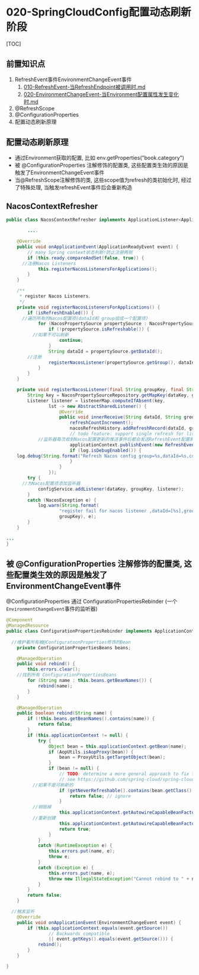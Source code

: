 # 020-SpringCloudConfig配置动态刷新阶段

[TOC]

## 前置知识点

1. RefreshEvent事件EnvironmentChangeEvent事件
   1.  [010-RefreshEvent-当RefreshEndpoint被调用时.md](..\..\..\..\02-spring-framework-documentation\016-Spring事件\010-SpringBoot和SpringCloud中的事件\010-RefreshEvent-当RefreshEndpoint被调用时.md) 
   2.  [020-EnvironmentChangeEvent-当Environment配置属性发生变化时.md](..\..\..\..\02-spring-framework-documentation\016-Spring事件\010-SpringBoot和SpringCloud中的事件\020-EnvironmentChangeEvent-当Environment配置属性发生变化时.md) 
2. @RefreshScope
3. @ConfigurationProperties
4. 配置动态刷新原理

## 配置动态刷新原理

- 通过Environment获取的配置, 比如 env.getProperties("book.category")
- 被 @ConfigurationProperties 注解修饰的配置类, 这些配置类生效的原因是触发了EnvironmentChangeEvent事件
- 当@RefreshScope注解修饰的类, 这些scope值为refresh的类初始化时, 经过了特殊处理, 当触发refreshEvent事件后会重新构造

## NacosContextRefresher

```java
public class NacosContextRefresher implements ApplicationListener<ApplicationReadyEvent>, ApplicationContextAware {

		....

	@Override
	public void onApplicationEvent(ApplicationReadyEvent event) {
		// many Spring context状态判断!防止注册两侧
		if (this.ready.compareAndSet(false, true)) {
      //注册Nacos Listeners
			this.registerNacosListenersForApplications();
		}
	}

	/**
	 * register Nacos Listeners.
	 */
	private void registerNacosListenersForApplications() {
		if (isRefreshEnabled()) {
      //遍历所有的Nacos配置项(dataId和 group组成一个配置项)
			for (NacosPropertySource propertySource : NacosPropertySourceRepository.getAll()) {
				if (!propertySource.isRefreshable()) {
          //如果不可以刷新
					continue;
				}
				String dataId = propertySource.getDataId();
        //注册
				registerNacosListener(propertySource.getGroup(), dataId);
			}
		}
	}

	private void registerNacosListener(final String groupKey, final String dataKey) {
		String key = NacosPropertySourceRepository.getMapKey(dataKey, groupKey);
		Listener listener = listenerMap.computeIfAbsent(key,
				lst -> new AbstractSharedListener() {
					@Override
					public void innerReceive(String dataId, String group, String configInfo) {
						refreshCountIncrement();
						nacosRefreshHistory.addRefreshRecord(dataId, group, configInfo);
						// todo feature: support single refresh for listening
            //监听器每次收到Nacos配置更新的推送事件后都会发送RefreshEvent配置刷新事件
						applicationContext.publishEvent(new RefreshEvent(this, null, "Refresh Nacos config"));
						if (log.isDebugEnabled()) {
	log.debug(String.format("Refresh Nacos config group=%s,dataId=%s,configInfo=%s",group, dataId, configInfo));
						}
					}
				});
		try {
      //为Nacos配置项添加监听器
			configService.addListener(dataKey, groupKey, listener);
		}
		catch (NacosException e) {
			log.warn(String.format(
					"register fail for nacos listener ,dataId=[%s],group=[%s]", dataKey,
					groupKey), e);
		}
	}

...
}

```

## 被 @ConfigurationProperties 注解修饰的配置类, 这些配置类生效的原因是触发了EnvironmentChangeEvent事件

@ConfigurationProperties 通过 ConfigurationPropertiesRebinder (一个 `EnvironmentChangeEvent`事件的监听器)



```java
@Component
@ManagedResource
public class ConfigurationPropertiesRebinder implements ApplicationContextAware, ApplicationListener<EnvironmentChangeEvent> {
  
  //维护着所有被@ConfiguratoonProperties修饰的Bean
	private ConfigurationPropertiesBeans beans;

	@ManagedOperation
	public void rebind() {
		this.errors.clear();
    //找到所有 ConfigurationPropertiesBeans
		for (String name : this.beans.getBeanNames()) {
			rebind(name);
		}
	}

	@ManagedOperation
	public boolean rebind(String name) {
		if (!this.beans.getBeanNames().contains(name)) {
			return false;
		}
		if (this.applicationContext != null) {
			try {
				Object bean = this.applicationContext.getBean(name);
				if (AopUtils.isAopProxy(bean)) {
					bean = ProxyUtils.getTargetObject(bean);
				}
				if (bean != null) {
					// TODO: determine a more general approach to fix this.
					// see https://github.com/spring-cloud/spring-cloud-commons/issues/571
          //如果不是可刷新的
					if (getNeverRefreshable().contains(bean.getClass().getName())) {
						return false; // ignore
					}
          //销毁掉
					this.applicationContext.getAutowireCapableBeanFactory().destroyBean(bean);
          //重新创建
					this.applicationContext.getAutowireCapableBeanFactory().initializeBean(bean, name);
					return true;
				}
			}
			catch (RuntimeException e) {
				this.errors.put(name, e);
				throw e;
			}
			catch (Exception e) {
				this.errors.put(name, e);
				throw new IllegalStateException("Cannot rebind to " + name, e);
			}
		}
		return false;
	}

  //触发监听
	@Override
	public void onApplicationEvent(EnvironmentChangeEvent event) {
		if (this.applicationContext.equals(event.getSource())
				// Backwards compatible
				|| event.getKeys().equals(event.getSource())) {
			rebind();
		}
	}

}

```

